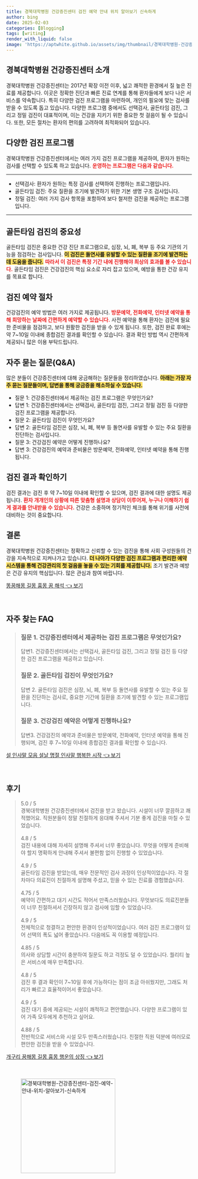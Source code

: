 ```yaml
---
title: 경북대학병원 건강증진센터 검진 예약 안내 위치 알아보기 신속하게
author: bing
date: 2025-02-03
categories: [Blogging]
tags: [writing]
render_with_liquid: false
image: 'https://aptwhite.github.io/assets/img/thumbnail/경북대학병원-건강증진센터-검진-예약-안내-위치-알아보기-신속하게.webp'
---
```



<h2 id='건강증진센터_소개'>경북대학병원 건강증진센터 소개</h2>

<p>경북대학병원 건강증진센터는 2017년 확장 이전 이후, 넓고 쾌적한 환경에서 질 높은 진료를 제공합니다. 이곳은 정확한 진단과 빠른 진료 연계를 통해 환자들에게 보다 나은 서비스를 약속합니다. 특히 다양한 검진 프로그램을 마련하여, 개인의 필요에 맞는 검사를 받을 수 있도록 돕고 있습니다. 다양한 프로그램 중에서도 선택검사, 골든타임 검진, 그리고 정밀 검진이 대표적이며, 이는 건강을 지키기 위한 중요한 첫 걸음이 될 수 있습니다. 또한, 모든 절차는 환자의 편의를 고려하여 최적화되어 있습니다.</p>

<h2 id='검진프로그램_종류'>다양한 검진 프로그램</h2>

<p>경북대학병원 건강증진센터에서는 여러 가지 검진 프로그램을 제공하여, 환자가 원하는 검사를 선택할 수 있도록 하고 있습니다. <b><span style="color: #ee2323;">운영하는 프로그램은 다음과 같습니다.</span></b></p>

<hr />

<ul>
    <li>선택검사: 환자가 원하는 특정 검사를 선택하여 진행하는 프로그램입니다.</li>
    <li>골든타임 검진: 주요 질환을 조기에 발견하기 위한 기본 생명 구조 검사입니다.</li>
    <li>정밀 검진: 여러 가지 검사 항목을 포함하여 보다 철저한 검진을 제공하는 프로그램입니다.</li>
</ul>

<hr />

<h2 id='골든타임_검진_소개'>골든타임 검진의 중요성</h2>

<p>골든타임 검진은 중요한 건강 진단 프로그램으로, 심장, 뇌, 폐, 복부 등 주요 기관의 기능을 점검하는 검사입니다. <b><span style="background-color: #ffe066;">이 검진은 돌연사를 유발할 수 있는 질환을 조기에 발견하는 데 도움을 줍니다.</span></b> <b><span style="color: #ee2323;">따라서 이 검진은 특정 기간 내에 진행해야 최상의 효과를 볼 수 있습니다.</span></b> 골든타임 검진은 건강검진의 핵심 요소로 자리 잡고 있으며, 예방을 통한 건강 유지를 목표로 합니다.</p>

<h2 id='검진예약_절차'>검진 예약 절차</h2>

<p>건강검진의 예약 방법은 여러 가지로 제공됩니다. <b><span style="color: #ee2323;">방문예약, 전화예약, 인터넷 예약을 통해 희망하는 날짜에 간편하게 예약할 수 있습니다.</span></b> 사전 예약을 통해 환자는 검진에 필요한 준비물을 점검하고, 보다 원활한 검진을 받을 수 있게 됩니다. 또한, 검진 완료 후에는 약 7~10일 이내에 종합검진 결과를 확인할 수 있습니다. 결과 확인 방법 역시 간편하게 제공되니 많은 이용 부탁드립니다.</p>

<h2 id='자주_묻는_질문'>자주 묻는 질문(Q&A)</h2>

<p>많은 분들이 건강증진센터에 대해 궁금해하는 질문들을 정리하였습니다. <b><span style="background-color: #ffe066;">아래는 가장 자주 묻는 질문들이며, 답변을 통해 궁금증을 해소하실 수 있습니다.</span></b></p>

<ul>
    <li>질문 1: 건강증진센터에서 제공하는 검진 프로그램은 무엇인가요?</li>
    <li>답변 1: 건강증진센터에서는 선택검사, 골든타임 검진, 그리고 정밀 검진 등 다양한 검진 프로그램을 제공합니다.</li>
    <li>질문 2: 골든타임 검진이 무엇인가요?</li>
    <li>답변 2: 골든타임 검진은 심장, 뇌, 폐, 복부 등 돌연사를 유발할 수 있는 주요 질환을 진단하는 검사입니다.</li>
    <li>질문 3: 건강검진 예약은 어떻게 진행하나요?</li>
    <li>답변 3: 건강검진의 예약과 준비물은 방문예약, 전화예약, 인터넷 예약을 통해 진행됩니다.</li>
</ul>

<h2 id='검진_결과_확인'>검진 결과 확인하기</h2>

<p>검진 결과는 검진 후 약 7~10일 이내에 확인할 수 있으며, 검진 결과에 대한 설명도 제공됩니다. <b><span style="color: #ee2323;">환자 개개인의 상황에 따른 맞춤형 설명과 상담이 이루어져, 누구나 이해하기 쉽게 결과를 안내받을 수 있습니다.</span></b> 건강은 소중하며 정기적인 체크를 통해 위기를 사전에 대비하는 것이 중요합니다.</p>

<h2 id='결론'>결론</h2>

<p>경북대학병원 건강증진센터는 정확하고 신뢰할 수 있는 검진을 통해 사회 구성원들의 건강을 지속적으로 지켜나가고 있습니다. <b><span style="background-color: #ffe066;">더 나아가 다양한 검진 프로그램과 편리한 예약 시스템을 통해 건강관리의 첫 걸음을 놓을 수 있는 기회를 제공합니다.</span></b> 조기 발견과 예방은 건강 유지의 핵심입니다. 많은 관심과 참여 바랍니다.</p>


<p><a class="click-button" title="똥꿈해몽 길몽 흉몽 꿈 해석" href="https://aptwhite.github.io/posts/%EB%98%A5%EA%BF%88%ED%95%B4%EB%AA%BD-%EA%B8%B8%EB%AA%BD-%ED%9D%89%EB%AA%BD-%EA%BF%88-%ED%95%B4%EC%84%9D/" rel="dofollow">똥꿈해몽 길몽 흉몽 꿈 해석 👈 보기</a></p><br>
<h2 id='자주_찾는_FAQ'>자주 찾는 FAQ</h2>
<div itemscope="" itemtype="https://schema.org/FAQPage"> 
<blockquote> 
<div itemscope="" itemprop="mainEntity" itemtype="https://schema.org/Question"> 
<h3 itemprop="name">질문 1. 건강증진센터에서 제공하는 검진 프로그램은 무엇인가요?</h3> 
<div itemscope="" itemprop="acceptedAnswer" itemtype="https://schema.org/Answer"> 
<span itemprop="text"> 
<p>답변1. 건강증진센터에서는 선택검사, 골든타임 검진, 그리고 정밀 검진 등 다양한 검진 프로그램을 제공하고 있습니다.</p> 
</span> 
</div> 
</div> 

<div itemscope="" itemprop="mainEntity" itemtype="https://schema.org/Question"> 
<h3 itemprop="name">질문 2. 골든타임 검진이 무엇인가요?</h3> 
<div itemscope="" itemprop="acceptedAnswer" itemtype="https://schema.org/Answer"> 
<span itemprop="text"> 
<p>답변 2. 골든타임 검진은 심장, 뇌, 폐, 복부 등 돌연사를 유발할 수 있는 주요 질환을 진단하는 검사로, 중요한 기간에 질환을 조기에 발견할 수 있는 프로그램입니다.</p> 
</span> 
</div> 
</div> 

<div itemscope="" itemprop="mainEntity" itemtype="https://schema.org/Question"> 
<h3 itemprop="name">질문 3. 건강검진 예약은 어떻게 진행하나요?</h3> 
<div itemscope="" itemprop="acceptedAnswer" itemtype="https://schema.org/Answer"> 
<span itemprop="text"> 
<p>답변3. 건강검진의 예약과 준비물은 방문예약, 전화예약, 인터넷 예약을 통해 진행되며, 검진 후 7~10일 이내에 종합검진 결과를 확인할 수 있습니다.</p> 
</span> 
</div> 
</div> 
</blockquote> 
</div>
<p><a class="click-button" title="설 인사말 모음 설날 명절 인사말 행복한 시작" href="https://aptwhite.github.io/posts/%EC%84%A4-%EC%9D%B8%EC%82%AC%EB%A7%90-%EB%AA%A8%EC%9D%8C-%EC%84%A4%EB%82%A0-%EB%AA%85%EC%A0%88-%EC%9D%B8%EC%82%AC%EB%A7%90-%ED%96%89%EB%B3%B5%ED%95%9C-%EC%8B%9C%EC%9E%91/" rel="dofollow">설 인사말 모음 설날 명절 인사말 행복한 시작 👈 보기</a></p><br>
<h2 id='후기'>후기</h2>
<div itemscope itemtype="https://schema.org/Product">
  <blockquote>
  <div itemprop="review" itemscope itemtype="https://schema.org/Review">
      <div itemprop="reviewRating" itemscope itemtype="https://schema.org/Rating"> <span itemprop="ratingValue">5.0</span> / <span itemprop="bestRating">5</span> </div>
      <span itemprop="reviewBody">경북대학병원 건강증진센터에서 검진을 받고 왔습니다. 시설이 너무 깔끔하고 쾌적했어요. 직원분들이 정말 친절하게 응대해 주셔서 기분 좋게 검진을 마칠 수 있었습니다.</span>
  </div>
  <br>
  <div itemprop="review" itemscope itemtype="https://schema.org/Review">
      <div itemprop="reviewRating" itemscope itemtype="https://schema.org/Rating"> <span itemprop="ratingValue">4.8</span> / <span itemprop="bestRating">5</span> </div>
      <span itemprop="reviewBody">검진 내용에 대해 자세히 설명해 주셔서 너무 좋았습니다. 무엇을 어떻게 준비해야 할지 명확하게 안내해 주셔서 불편함 없이 진행할 수 있었습니다.</span>
  </div>
  <br>
  <div itemprop="review" itemscope itemtype="https://schema.org/Review">
      <div itemprop="reviewRating" itemscope itemtype="https://schema.org/Rating"> <span itemprop="ratingValue">4.9</span> / <span itemprop="bestRating">5</span> </div>
      <span itemprop="reviewBody">골든타임 검진을 받았는데, 매우 전문적인 검사 과정이 인상적이었습니다. 각 절차마다 의료진이 친절하게 설명해 주셨고, 믿을 수 있는 진료를 경험했습니다.</span>
  </div>
  <br>
  <div itemprop="review" itemscope itemtype="https://schema.org/Review">
      <div itemprop="reviewRating" itemscope itemtype="https://schema.org/Rating"> <span itemprop="ratingValue">4.75</span> / <span itemprop="bestRating">5</span> </div>
      <span itemprop="reviewBody">예약이 간편하고 대기 시간도 적어서 만족스러웠습니다. 무엇보다도 의료진분들이 너무 친절하셔서 긴장하지 않고 검사에 임할 수 있었습니다.</span>
  </div>
  <br>
  <div itemprop="review" itemscope itemtype="https://schema.org/Review">
      <div itemprop="reviewRating" itemscope itemtype="https://schema.org/Rating"> <span itemprop="ratingValue">4.9</span> / <span itemprop="bestRating">5</span> </div>
      <span itemprop="reviewBody">전체적으로 청결하고 편안한 환경이 인상적이었습니다. 여러 검진 프로그램이 있어 선택의 폭도 넓어 좋았습니다. 다음에도 꼭 이용할 예정입니다.</span>
  </div>
  <br>
  <div itemprop="review" itemscope itemtype="https://schema.org/Review">
      <div itemprop="reviewRating" itemscope itemtype="https://schema.org/Rating"> <span itemprop="ratingValue">4.85</span> / <span itemprop="bestRating">5</span> </div>
      <span itemprop="reviewBody">의사와 상담할 시간이 충분하여 질문도 하고 걱정도 덜 수 있었습니다. 퀄리티 높은 서비스에 매우 만족합니다.</span>
  </div>
  <br>
  <div itemprop="review" itemscope itemtype="https://schema.org/Review">
      <div itemprop="reviewRating" itemscope itemtype="https://schema.org/Rating"> <span itemprop="ratingValue">4.8</span> / <span itemprop="bestRating">5</span> </div>
      <span itemprop="reviewBody">검진 후 결과 확인이 7~10일 후에 가능하다는 점이 조금 아쉬웠지만, 그래도 처리가 빠르고 효율적이어서 좋았습니다.</span>
  </div>
  <br>
  <div itemprop="review" itemscope itemtype="https://schema.org/Review">
      <div itemprop="reviewRating" itemscope itemtype="https://schema.org/Rating"> <span itemprop="ratingValue">4.9</span> / <span itemprop="bestRating">5</span> </div>
      <span itemprop="reviewBody">검진 대기 중에 제공되는 시설이 쾌적하고 편안했습니다. 다양한 프로그램이 있어 가족 모두에게 추천하고 싶어요.</span>
  </div>
  <br>
  <div itemprop="review" itemscope itemtype="https://schema.org/Review">
      <div itemprop="reviewRating" itemscope itemtype="https://schema.org/Rating"> <span itemprop="ratingValue">4.88</span> / <span itemprop="bestRating">5</span> </div>
      <span itemprop="reviewBody">전반적으로 서비스와 시설 모두 만족스러웠습니다. 친절한 직원 덕분에 여러모로 편안한 검진을 받을 수 있었습니다.</span>
  </div>
  </blockquote>
</div>
<p><a class="click-button" title="개구리 꿈해몽 길몽 흉몽 행운의 상징" href="https://aptwhite.github.io/posts/%EA%B0%9C%EA%B5%AC%EB%A6%AC-%EA%BF%88%ED%95%B4%EB%AA%BD-%EA%B8%B8%EB%AA%BD-%ED%9D%89%EB%AA%BD-%ED%96%89%EC%9A%B4%EC%9D%98-%EC%83%81%EC%A7%95/" rel="dofollow">개구리 꿈해몽 길몽 흉몽 행운의 상징 👈 보기</a></p><br>
<figure class="image"><img src="https://aptwhite.github.io/assets/img/thumbnail/경북대학병원-건강증진센터-검진-예약-안내-위치-알아보기-신속하게.webp" alt="경북대학병원-건강증진센터-검진-예약-안내-위치-알아보기-신속하게" width="256" height="256"></figure>